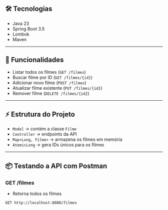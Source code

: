 ## 🛠 Tecnologias
- Java 23
- Spring Boot 3.5
- Lombok
- Maven

---

## 🚀 Funcionalidades
- Listar todos os filmes (`GET /filmes`)
- Buscar filme por ID (`GET /filmes/{id}`)
- Adicionar novo filme (`POST /filmes`)
- Atualizar filme existente (`PUT /filmes/{id}`)
- Remover filme (`DELETE /filmes/{id}`)

---

## ⚡ Estrutura do Projeto
- `Model` → contém a classe `Filme`
- `Controller` → endpoints da API
- `Map<Long, Filme>` → armazena os filmes em memória
- `AtomicLong` → gera IDs únicos para os filmes

---

## 📦 Testando a API com Postman

### GET /filmes
- Retorna todos os filmes
```http
GET http://localhost:8080/filmes

